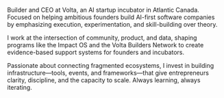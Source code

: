 Builder and CEO at Volta, an AI startup incubator in Atlantic Canada. Focused on helping ambitious founders build AI-first software companies by emphasizing execution, experimentation, and skill-building over theory.

I work at the intersection of community, product, and data, shaping programs like the Impact OS and the Volta Builders Network to create evidence-based support systems for founders and incubators.

Passionate about connecting fragmented ecosystems, I invest in building infrastructure—tools, events, and frameworks—that give entrepreneurs clarity, discipline, and the capacity to scale. Always learning, always iterating.

<!---
MattVOLTA/MattVOLTA is a ✨ special ✨ repository because its `README.md` (this file) appears on your GitHub profile.
You can click the Preview link to take a look at your changes.
--->
